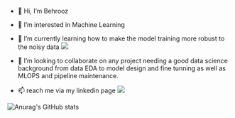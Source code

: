 - 👋 Hi, I’m Behrooz
- 👀 I’m interested in Machine Learning
- 🌱 I’m currently learning how to make the model training more robust to the noisy data  ![](https://img.shields.io/badge/Machine-Learning-green)
- 💞️ I’m looking to collaborate on any project needing a good data science background from data EDA to model design and fine tunning as well as MLOPS and pipeline maintenance.

- 📫 reach me via my linkedin page
[![](https://img.shields.io/badge/Linkedin-Behrooz-blue)](https://www.linkedin.com/in/behrooz-hosseini/)
<!---
Behrooz-H/Behrooz-H is a ✨ special ✨ repository because its `README.md` (this file) appears on your GitHub profile.
You can click the Preview link to take a look at your changes.
--->
![Anurag's GitHub stats](https://github-readme-stats.vercel.app/api?username=Behrooz-H&count_private=true)
